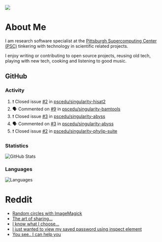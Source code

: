 ![](https://komarev.com/ghpvc/?username=icaoberg)

# About Me
I am research software specialist at the [Pittsburgh Supercomputing Center (PSC)](https://www.psc.edu/) tinkering with technology in scientific related projects.

I enjoy writing or contributing to open source projects, reusing old tech, playing with new tech, cooking and listening to good music.

## GitHub
### Activity
<!--START_SECTION:activity-->
1. ❗️ Closed issue [#2](https://github.com/pscedu/singularity-hisat2/issues/2) in [pscedu/singularity-hisat2](https://github.com/pscedu/singularity-hisat2)
2. 🗣 Commented on [#9](https://github.com/pscedu/singularity-bamtools/issues/9) in [pscedu/singularity-bamtools](https://github.com/pscedu/singularity-bamtools)
3. ❗️ Closed issue [#3](https://github.com/pscedu/singularity-abyss/issues/3) in [pscedu/singularity-abyss](https://github.com/pscedu/singularity-abyss)
4. 🗣 Commented on [#3](https://github.com/pscedu/singularity-abyss/issues/3) in [pscedu/singularity-abyss](https://github.com/pscedu/singularity-abyss)
5. ❗️ Closed issue [#2](https://github.com/pscedu/singularity-phylip-suite/issues/2) in [pscedu/singularity-phylip-suite](https://github.com/pscedu/singularity-phylip-suite)
<!--END_SECTION:activity-->

### Statistics
![GitHub Stats](https://github-readme-stats.vercel.app/api?username=icaoberg&count_private=true&show_icons=true)

### Languages
![Languages](https://github-readme-stats.vercel.app/api/top-langs/?username=icaoberg&show_icons=true&langs_count=10&hide=HTML,CSS,M)

# Reddit
<!-- BLOG-POST-LIST:START -->
- [Random circles with ImageMagick](https://www.reddit.com/r/u_icaoberg/comments/p04t90/random_circles_with_imagemagick/)
- [The art of sharing...](https://www.reddit.com/r/u_icaoberg/comments/oyp9pc/the_art_of_sharing/)
- [I know what I choose…](https://www.reddit.com/r/u_icaoberg/comments/oyoolb/i_know_what_i_choose/)
- [I just wanted to view my saved password using inspect element](https://www.reddit.com/r/u_icaoberg/comments/oyol4r/i_just_wanted_to_view_my_saved_password_using/)
- [You see.. I can help you](https://www.reddit.com/r/u_icaoberg/comments/omhqz4/you_see_i_can_help_you/)
<!-- BLOG-POST-LIST:END -->
